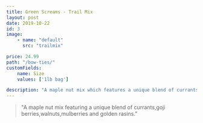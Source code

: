 ```yaml
---
title: Green Screams - Trail Mix
layout: post
date: 2019-10-22
id: 3
image:
    - name: "default"
      src: "trailmix"  

price: 24.99
path: "/bow-ties/"
customFields:
    name: Size  
    values: ['1lb bag']

description: "A maple nut mix which features a unique blend of currants,goji berries,walnuts,mulberries and golden rasins."
---
```


> "A maple nut mix featuring a unique blend of currants,goji berries,walnuts,mulberries and golden rasins."
